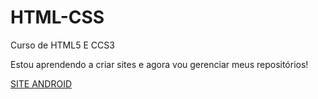 # HTML-CSS
 Curso de HTML5 E CCS3

 Estou aprendendo a criar sites e agora vou gerenciar meus repositórios!

 <a href="https://leonardokremer2006.github.io/HTML-CSS/DESAFIO10-SITE/" target="_blank"> SITE ANDROID</a>
